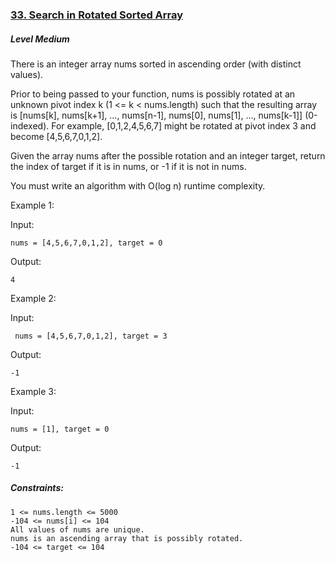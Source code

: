 ### [33. Search in Rotated Sorted Array](https://leetcode.com/problems/search-in-rotated-sorted-array/)

##### Level Medium

There is an integer array nums sorted in ascending order (with distinct values).

Prior to being passed to your function, nums is possibly rotated at an unknown pivot index k (1 <= k < nums.length) such that the resulting array is [nums[k], nums[k+1], ..., nums[n-1], nums[0], nums[1], ..., nums[k-1]] (0-indexed). For example, [0,1,2,4,5,6,7] might be rotated at pivot index 3 and become [4,5,6,7,0,1,2].

Given the array nums after the possible rotation and an integer target, return the index of target if it is in nums, or -1 if it is not in nums.

You must write an algorithm with O(log n) runtime complexity.

 

Example 1:

Input: 
```JS
nums = [4,5,6,7,0,1,2], target = 0
```

Output: 
```JS
4
```


Example 2:

Input:
```JS
 nums = [4,5,6,7,0,1,2], target = 3
```

Output: 
```JS
-1
```


Example 3:

Input: 
```JS
nums = [1], target = 0
```

Output: 
```JS
-1
```
 

##### Constraints:
```JS
1 <= nums.length <= 5000
-104 <= nums[i] <= 104
All values of nums are unique.
nums is an ascending array that is possibly rotated.
-104 <= target <= 104
```